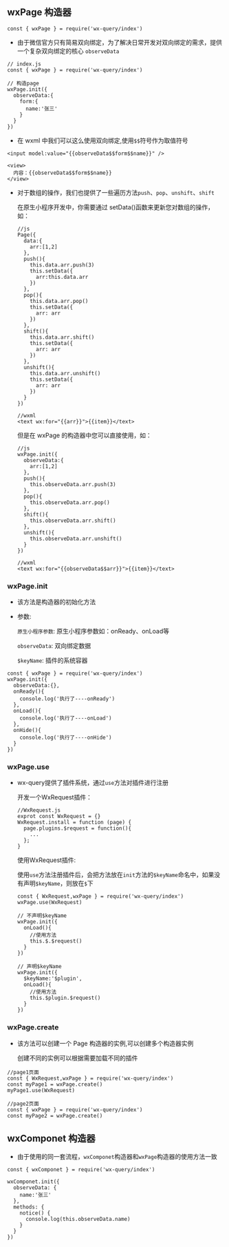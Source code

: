 ## wxPage 构造器

```
const { wxPage } = require('wx-query/index')
```

- 由于微信官方只有简易双向绑定，为了解决日常开发对双向绑定的需求，提供一个复杂双向绑定的核心 `observeData`

```
// index.js
const { wxPage } = require('wx-query/index')

// 构造page
wxPage.init({
  observeData:{
    form:{
      name:'张三'
    }
  }
})
```

- 在 wxml 中我们可以这么使用双向绑定,使用`$$`符号作为取值符号

```
<input model:value="{{observeData$$form$$name}}" />

<view>
  内容：{{observeData$$form$$name}}
</view>

```

- 对于数组的操作，我们也提供了一些遍历方法`push`、`pop`、`unshift`、`shift`

  在原生小程序开发中，你需要通过 setData()函数来更新您对数组的操作，如：

  ```
  //js
  Page({
    data:{
      arr:[1,2]
    },
    push(){
      this.data.arr.push(3)
      this.setData({
        arr:this.data.arr
      })
    },
    pop(){
      this.data.arr.pop()
      this.setData({
        arr: arr
      })
    },
    shift(){
      this.data.arr.shift()
      this.setData({
        arr: arr
      })
    },
    unshift(){
      this.data.arr.unshift()
      this.setData({
        arr: arr
      })
    }
  })

  //wxml
  <text wx:for="{{arr}}">{{item}}</text>

  ```

  但是在 wxPage 的构造器中您可以直接使用，如：

  ```
  //js
  wxPage.init({
    observeData:{
      arr:[1,2]
    },
    push(){
      this.observeData.arr.push(3)
    },
    pop(){
      this.observeData.arr.pop()
    },
    shift(){
      this.observeData.arr.shift()
    },
    unshift(){
      this.observeData.arr.unshift()
    }
  })

  //wxml
  <text wx:for="{{observeData$$arr}}">{{item}}</text>

  ```

### wxPage.init

- 该方法是构造器的初始化方法

- 参数:

  `原生小程序参数`: 原生小程序参数如：onReady、onLoad等

  `observeData`: 双向绑定数据

  `$keyName`: 插件的系统容器

```
const { wxPage } = require('wx-query/index')
wxPage.init({
  observeData:{},
  onReady(){
    console.log('执行了----onReady')
  },
  onLoad(){
    console.log('执行了----onLoad')
  },
  onHide(){
    console.log('执行了----onHide')
  }
})

```

### wxPage.use

- wx-query提供了插件系统，通过`use`方法对插件进行注册

  开发一个WxRequest插件：

  ````
  //WxRequest.js
  exprot const WxRequest = {}
  WxRequest.install = function (page) {
    page.plugins.$request = function(){
      ...
    };
  }
  ````

  使用WxRequest插件:
  
  使用`use`方法注册插件后，会把方法放在`init`方法的`$keyName`命名中，如果没有声明`$keyName`，则放在`$`下

  ````
  const { WxRequest,wxPage } = require('wx-query/index')
  wxPage.use(WxRequest)

  // 不声明$keyName
  wxPage.init({
    onLoad(){
      //使用方法
      this.$.$request()
    }
  })

  // 声明$keyName
  wxPage.init({
    $keyName:'$plugin',
    onLoad(){
      //使用方法
      this.$plugin.$request()
    }
  })
  ````

### wxPage.create

- 该方法可以创建一个 Page 构造器的实例,可以创建多个构造器实例

  创建不同的实例可以根据需要加载不同的插件

```
//page1页面
const { WxRequest,wxPage } = require('wx-query/index')
const myPage1 = wxPage.create()
myPage1.use(WxRequest)

//page2页面
const { wxPage } = require('wx-query/index')
const myPage2 = wxPage.create()
```

## wxComponet 构造器

- 由于使用的同一套流程，`wxComponet`构造器和`wxPage`构造器的使用方法一致

````
const { wxComponet } = require('wx-query/index')

wxComponet.init({
  observeData: {
    name:'张三'
  },
  methods: {
    notice() {
      console.log(this.observeData.name)
    }
  }
})
````